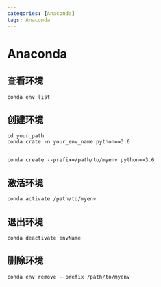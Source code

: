 ```yaml
---
categories: [Anaconda]
tags: Anaconda
---
```



# Anaconda

## 查看环境
```shell
conda env list
```

## 创建环境
```shell
cd your_path
conda crate -n your_env_name python==3.6


conda create --prefix=/path/to/myenv python==3.6
```


## 激活环境
```shell
conda activate /path/to/myenv
```

## 退出环境
```shell
conda deactivate envName
```

## 删除环境
```shell
conda env remove --prefix /path/to/myenv
```
 
